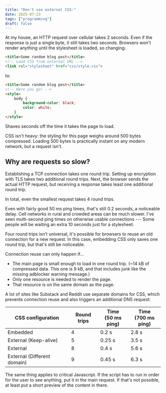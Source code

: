 ```yaml
---
title: "Don't use external CSS:"
date: 2025-07-23
tags: ["programming"]
draft: false
---
```


At my house, an HTTP request over cellular takes 2 seconds. 
Even if the response is just a single byte, it still takes two seconds.
Browsers won't render anything until the stylesheet is loaded, so changing:

```html
<title>Some random blog post</title>
<!-- Load CSS from external URL -->
<link rel="stylesheet" href="css/style.css">
```

to:

```html
<title>Some random blog post</title>
<!-- Here you go! -->
<style>
	body {
		background-color: black;
		color: white;
	}
</style>
```

Shaves seconds off the time it takes the page to load.

CSS isn't heavy: the styling for this page weighs around 500 bytes compressed.
Loading 500 bytes is practically instant on any modern network, but a request isn't. 

## Why are requests so slow?

Establishing a TCP connection takes one round trip.
Setting up encryption with TLS takes two additional round trips. 
Next, the browser sends the actual HTTP request, but receiving a response takes least one additional round trip.

In total, even the smallest request takes 4 round trips. 

Even with fairly good 50 ms ping times, that's still 0.2 seconds, a noticeable delay.
Cell networks in rural and crowded areas can be much slower.
I've seen multi-second ping times on otherwise usable connections ---
Some people will be waiting an extra 10 seconds just for a stylesheet.

Four round trips isn't universal, it's possible for browsers to reuse an old connection for a new request.
In this case, embedding CSS only saves one round trip, but that's still be noticeable.

Connection reuse can only happen if...

- The main page is small enough to load in one round trip. (~14 kB of compressed data. This one is 9 kB, and that includes junk like the missing adblocker warning message.)
- Only one resource is needed to render the page.
- That resource is on the same domain as the page.

A lot of sites like Substack and Reddit use separate domains for CSS, which prevents connection reuse and also triggers an additional DNS request:

|CSS configuration|Round trips|Time<br>(50 ms ping)|Time<br>(700 ms ping)|
|-|-|-|-|
|Embedded|4|0.2 s|2.8 s|
|External (Keep-alive)|5|0.25 s| 3.5 s|
|External|8|0.4 s | 5.6 s|
|External (Different domain)&nbsp;&nbsp;&nbsp;&nbsp;&nbsp;|9|0.45 s | 6.3 s|

The same thing applies to critical Javascript. 
If the script has to run in order for the user to see anything, put it in the main request. 
If that's not possible, at least put a short preview of the content in there. 
